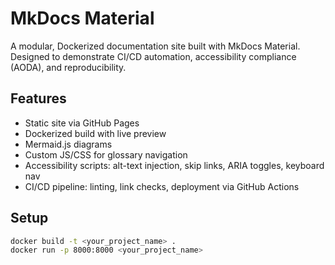 # MkDocs Material 

A modular, Dockerized documentation site built with MkDocs Material. Designed to demonstrate CI/CD automation, accessibility compliance (AODA), and reproducibility.

## Features

- Static site via GitHub Pages
- Dockerized build with live preview
- Mermaid.js diagrams
- Custom JS/CSS for glossary navigation
- Accessibility scripts: alt-text injection, skip links, ARIA toggles, keyboard nav
- CI/CD pipeline: linting, link checks, deployment via GitHub Actions

## Setup

```bash
docker build -t <your_project_name> .
docker run -p 8000:8000 <your_project_name>
```
